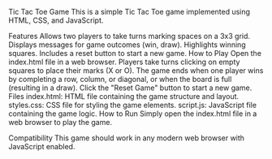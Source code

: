 Tic Tac Toe Game
This is a simple Tic Tac Toe game implemented using HTML, CSS, and JavaScript.

Features
Allows two players to take turns marking spaces on a 3x3 grid.
Displays messages for game outcomes (win, draw).
Highlights winning squares.
Includes a reset button to start a new game.
How to Play
Open the index.html file in a web browser.
Players take turns clicking on empty squares to place their marks (X or O).
The game ends when one player wins by completing a row, column, or diagonal, or when the board is full (resulting in a draw).
Click the "Reset Game" button to start a new game.
Files
index.html: HTML file containing the game structure and layout.
styles.css: CSS file for styling the game elements.
script.js: JavaScript file containing the game logic.
How to Run
Simply open the index.html file in a web browser to play the game.

Compatibility
This game should work in any modern web browser with JavaScript enabled.
